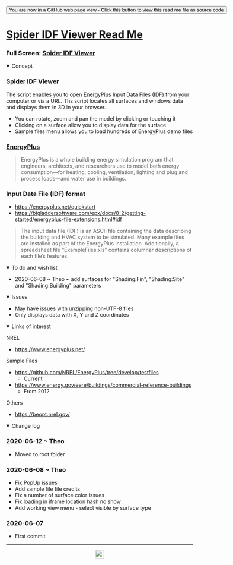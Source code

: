<span style=display:none; >[You are now in a GitHub source code view - click this link to view Read Me file as a web page]( https://ladybug.tools/spider-2020/spider-idf-viewer/readme.html "View file as a web page." ) </span>

<div><input type=button class = 'btn btn-secondary btn-sm' onclick=window.location.href="https://github.com/ladybug-tools/spider-2020/tree/master/spider-idf-viewer/";
value='You are now in a GitHub web page view - Click this button to view this read me file as source code' ></div>


# [Spider IDF Viewer Read Me]( ./readme.html )

<!--@@@
<iframe src=./index.html width=100% height=500px >Iframes are not viewable in GitHub source code view</iframe>
_Spider IDF Viewer _
@@@-->

### Full Screen: [Spider IDF Viewer]( https://www.ladybug.tools/spider-2020/spider-idf-viewer/ )


<details open >
<summary>Concept</summary>

### Spider IDF Viewer

The script enables you to open [EnergyPlus]( https://energyplus.net ) Input Data Files (IDF) from your computer or via a URL. Ths script locates all surfaces and windows data and displays them in 3D in your browser.

* You can rotate, zoom and pan the model by clicking or touching it
* Clicking on a surface allow you to display data for the surface
* Sample files menu allows you to load hundreds of EnergyPlus demo files


### [EnergyPlus]( https://energyplus.net/ )

> EnergyPlus is a whole building energy simulation program that engineers, architects, and researchers use to model both energy consumption—for heating, cooling, ventilation, lighting and plug and process loads—and water use in buildings. 

### Input Data File (IDF) format

* https://energyplus.net/quickstart
* https://bigladdersoftware.com/epx/docs/8-2/getting-started/energyplus-file-extensions.html#idf
> The input data file (IDF) is an ASCII file containing the data describing the building and HVAC system to be simulated. Many example files are installed as part of the EnergyPlus installation. Additionally, a spreadsheet file “ExampleFiles.xls” contains columnar descriptions of each file’s features.

</details>

<details open >
<summary>To do and wish list </summary>

* 2020-06-08 ~ Theo ~ add surfaces for "Shading:Fin", "Shading:Site" and "Shading:Building" parameters

</details>

<details open >
<summary>Issues </summary>

* May have issues with unzipping non-UTF-8 files
* Only displays data with X, Y and Z coordinates

</details>

<details open >
<summary>Links of interest</summary>

NREL

* https://www.energyplus.net/

Sample Files

* https://github.com/NREL/EnergyPlus/tree/develop/testfiles
    * Current
* https://www.energy.gov/eere/buildings/commercial-reference-buildings
    * From 2012

Others

* https://beopt.nrel.gov/

</details>

<details open >
<summary>Change log </summary>

### 2020-06-12 ~ Theo

* Moved to root folder

### 2020-06-08 ~ Theo

* Fix PopUp issues
* Add sample file file credits
* Fix a number of surface color issues
* Fix loading in iframe location hash no show
* Add working view menu - select visible by surface type


### 2020-06-07

* First commit

</details>

***

<center title="hello! Click me to go up to the top" ><a href=javascript:window.scrollTo(0,0); > <img width=24 src="https://ladybug.tools/artwork/icons_bugs/ico/spider.ico" > </a></center>

